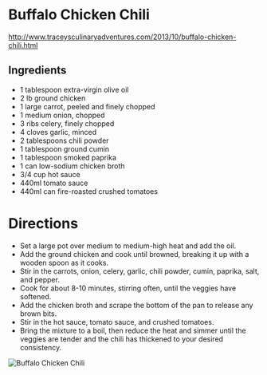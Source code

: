 # Buffalo Chicken Chili
http://www.traceysculinaryadventures.com/2013/10/buffalo-chicken-chili.html

## Ingredients
* 1 tablespoon extra-virgin olive oil
* 2 lb ground chicken
* 1 large carrot, peeled and finely chopped
* 1 medium onion, chopped
* 3 ribs celery, finely chopped
* 4 cloves garlic, minced
* 2 tablespoons chili powder
* 1 tablespoon ground cumin
* 1 tablespoon smoked paprika
* 1 can low-sodium chicken broth
* 3/4 cup hot sauce
* 440ml tomato sauce
* 440ml can fire-roasted crushed tomatoes

# Directions
* Set a large pot over medium to medium-high heat and add the oil.
* Add the ground chicken and cook until browned, breaking it up with a wooden spoon as it cooks.
* Stir in the carrots, onion, celery, garlic, chili powder, cumin, paprika, salt, and pepper.
* Cook for about 8-10 minutes, stirring often, until the veggies have softened.
* Add the chicken broth and scrape the bottom of the pan to release any brown bits.
* Stir in the hot sauce, tomato sauce, and crushed tomatoes.
* Bring the mixture to a boil, then reduce the heat and simmer until the veggies are tender and the chili has thickened to your desired consistency.


![Buffalo Chicken Chili](http://i.imgur.com/2g7AMSZ.jpg)
